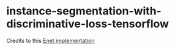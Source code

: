 # instance-segmentation-with-discriminative-loss-tensorflow

Credits to this [Enet implementation](https://github.com/kwotsin/TensorFlow-ENet)
